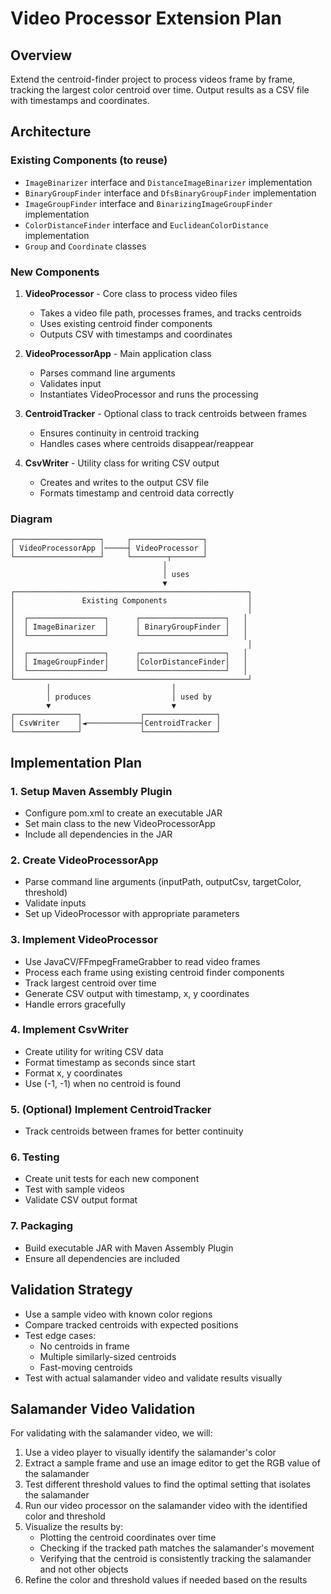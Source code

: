 # Video Processor Extension Plan

## Overview
Extend the centroid-finder project to process videos frame by frame, tracking the largest color centroid over time. Output results as a CSV file with timestamps and coordinates.

## Architecture

### Existing Components (to reuse)
- `ImageBinarizer` interface and `DistanceImageBinarizer` implementation
- `BinaryGroupFinder` interface and `DfsBinaryGroupFinder` implementation
- `ImageGroupFinder` interface and `BinarizingImageGroupFinder` implementation
- `ColorDistanceFinder` interface and `EuclideanColorDistance` implementation
- `Group` and `Coordinate` classes

### New Components
1. **VideoProcessor** - Core class to process video files
   - Takes a video file path, processes frames, and tracks centroids
   - Uses existing centroid finder components
   - Outputs CSV with timestamps and coordinates

2. **VideoProcessorApp** - Main application class
   - Parses command line arguments
   - Validates input
   - Instantiates VideoProcessor and runs the processing

3. **CentroidTracker** - Optional class to track centroids between frames
   - Ensures continuity in centroid tracking
   - Handles cases where centroids disappear/reappear

4. **CsvWriter** - Utility class for writing CSV output
   - Creates and writes to the output CSV file
   - Formats timestamp and centroid data correctly

### Diagram

```
┌───────────────────┐     ┌────────────────┐
│ VideoProcessorApp │─────┤ VideoProcessor │
└───────────────────┘     └────────┬───────┘
                                  │
                                  │ uses
                                  ▼
┌────────────────────────────────────────────────────┐
│               Existing Components                  │
│                                                    │
│  ┌─────────────────┐      ┌───────────────────┐   │
│  │ ImageBinarizer  │      │ BinaryGroupFinder │   │
│  └─────────────────┘      └───────────────────┘   │
│                                                    │
│  ┌─────────────────┐      ┌───────────────────┐   │
│  │ ImageGroupFinder│      │ColorDistanceFinder│   │
│  └─────────────────┘      └───────────────────┘   │
└────────────────────────────────────────────────────┘
        │                           │
        │ produces                  │ used by
        ▼                           ▼
┌──────────────┐             ┌────────────────┐
│ CsvWriter    │◄────────────┤CentroidTracker │
└──────────────┘             └────────────────┘
```

## Implementation Plan

### 1. Setup Maven Assembly Plugin
- Configure pom.xml to create an executable JAR
- Set main class to the new VideoProcessorApp
- Include all dependencies in the JAR

### 2. Create VideoProcessorApp
- Parse command line arguments (inputPath, outputCsv, targetColor, threshold)
- Validate inputs
- Set up VideoProcessor with appropriate parameters

### 3. Implement VideoProcessor
- Use JavaCV/FFmpegFrameGrabber to read video frames
- Process each frame using existing centroid finder components
- Track largest centroid over time
- Generate CSV output with timestamp, x, y coordinates
- Handle errors gracefully

### 4. Implement CsvWriter
- Create utility for writing CSV data
- Format timestamp as seconds since start
- Format x, y coordinates
- Use (-1, -1) when no centroid is found

### 5. (Optional) Implement CentroidTracker
- Track centroids between frames for better continuity

### 6. Testing
- Create unit tests for each new component
- Test with sample videos
- Validate CSV output format

### 7. Packaging
- Build executable JAR with Maven Assembly Plugin
- Ensure all dependencies are included

## Validation Strategy
- Use a sample video with known color regions
- Compare tracked centroids with expected positions
- Test edge cases:
  - No centroids in frame
  - Multiple similarly-sized centroids
  - Fast-moving centroids
- Test with actual salamander video and validate results visually

## Salamander Video Validation
For validating with the salamander video, we will:

1. Use a video player to visually identify the salamander's color
2. Extract a sample frame and use an image editor to get the RGB value of the salamander
3. Test different threshold values to find the optimal setting that isolates the salamander
4. Run our video processor on the salamander video with the identified color and threshold
5. Visualize the results by:
   - Plotting the centroid coordinates over time
   - Checking if the tracked path matches the salamander's movement
   - Verifying that the centroid is consistently tracking the salamander and not other objects
6. Refine the color and threshold values if needed based on the results